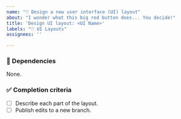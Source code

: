 ```yaml
---
name: "🖱️ Design a new user interface (UI) layout"
about: "I wonder what this big red button does... You decide!"
title: 'Design UI layout: <UI Name>'
labels: "🖱️ UI Layouts"
assignees: ''

---
```


<!-- Pitch the UI in this description. -->

### 🛑 Dependencies
<!-- Are there any issues that need to be completed before this one? -->
None.

### ✅ Completion criteria
- [ ] Describe each part of the layout.
- [ ] Publish edits to a new branch. <!-- Don't directly commit to main. -->
<!-- Add anything else deemed necessary. -->
